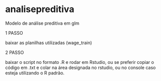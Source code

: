 # analisepreditiva
Modelo de análise preditiva em glm

1 PASSO

baixar as planilhas utilizadas (wage_train)

2 PASSO

baixar o script no formato .R e rodar em Rstudio, ou se preferir copiar o código em .txt e colar na área designada no rstudio, ou no console caso esteja utilizando o R padrão.
